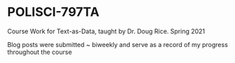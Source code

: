 # POLISCI-797TA
Course Work for Text-as-Data, taught by Dr. Doug Rice. Spring 2021

Blog posts were submitted ~ biweekly and serve as a record of my progress throughout the course

